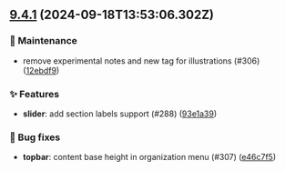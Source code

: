 ## [9.4.1](https://github.com/AxisCommunications/fluent-components/compare/e855e6d4a459ad7ac0b574cd95f7645848240ccb..e46c7f52fb4823c1f89d89bd96ba9d3b3875a567) (2024-09-18T13:53:06.302Z)

### 🚧 Maintenance

  - remove experimental notes and new tag for illustrations (#306) ([12ebdf9](https://github.com/AxisCommunications/fluent-components/commit/12ebdf9d08b19a824746e8dd52717ac876f94933))

### ✨ Features

  - **slider**: add section labels support (#288) ([93e1a39](https://github.com/AxisCommunications/fluent-components/commit/93e1a39a8ab9c5cc9bd6fb1e7bb6c749ffd863b9))

### 🐛 Bug fixes

  - **topbar**: content base height in organization menu (#307) ([e46c7f5](https://github.com/AxisCommunications/fluent-components/commit/e46c7f52fb4823c1f89d89bd96ba9d3b3875a567))
